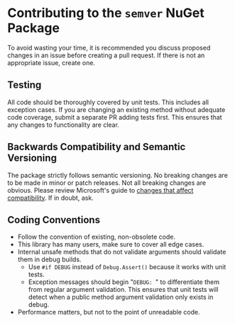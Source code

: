 # Contributing to the `semver` NuGet Package

To avoid wasting your time, it is recommended you discuss proposed changes in an issue before creating a pull request. If there is not an appropriate issue, create one.

## Testing

All code should be thoroughly covered by unit tests. This includes all exception cases. If you are changing an existing method without adequate code coverage, submit a separate PR adding tests first. This ensures that any changes to functionality are clear.

## Backwards Compatibility and Semantic Versioning

The package strictly follows semantic versioning. No breaking changes are to be made in minor or patch releases. Not all breaking changes are obvious. Please review Microsoft's guide to [changes that affect compatibility](https://docs.microsoft.com/en-us/dotnet/core/compatibility/). If in doubt, ask.

## Coding Conventions

* Follow the convention of existing, non-obsolete code.
* This library has many users, make sure to cover all edge cases.
* Internal unsafe methods that do not validate arguments should validate them in debug builds.
  * Use `#if DEBUG` instead of `Debug.Assert()` because it works with unit tests.
  * Exception messages should begin "`DEBUG: `" to differentiate them from regular argument validation. This ensures that unit tests will detect when a public method argument validation only exists in debug.
* Performance matters, but not to the point of unreadable code.
